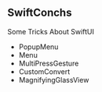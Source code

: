 ## SwiftConchs
  
   Some Tricks About SwiftUI

* PopupMenu
* Menu
* MultiPressGesture
* CustomConvert
* MagnifyingGlassView